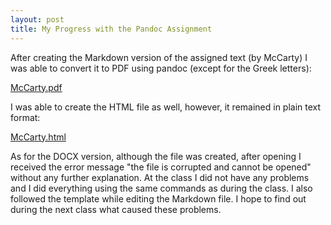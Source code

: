 ```yaml
---
layout: post
title: My Progress with the Pandoc Assignment
---
```


After creating the Markdown version of the assigned text (by McCarty) I was able to convert it to PDF using pandoc (except for the Greek letters):

[McCarty.pdf](/img/HOMPOT_Pandoc_assignment_v1.pdf)

I was able to create the HTML file as well, however, it remained in plain text format:

[McCarty.html](/img/HOMPOT_Pandoc_assignment_v1.html)

As for the DOCX version, although the file was created, after opening I received the error message "the file is corrupted and cannot be opened" without any further explanation.
At the class I did not have any problems and I did everything using the same commands as during the class. I also followed the template while editing the Markdown file. 
I hope to find out during the next class what caused these problems.
